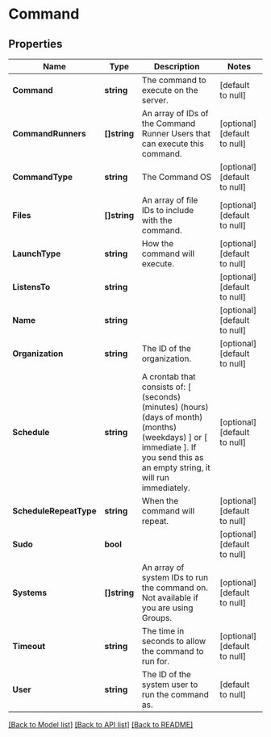 # Command

## Properties
Name | Type | Description | Notes
------------ | ------------- | ------------- | -------------
**Command** | **string** | The command to execute on the server. | [default to null]
**CommandRunners** | **[]string** | An array of IDs of the Command Runner Users that can execute this command. | [optional] [default to null]
**CommandType** | **string** | The Command OS | [optional] [default to null]
**Files** | **[]string** | An array of file IDs to include with the command. | [optional] [default to null]
**LaunchType** | **string** | How the command will execute. | [optional] [default to null]
**ListensTo** | **string** |  | [optional] [default to null]
**Name** | **string** |  | [optional] [default to null]
**Organization** | **string** | The ID of the organization. | [optional] [default to null]
**Schedule** | **string** | A crontab that consists of: [ (seconds) (minutes) (hours) (days of month) (months) (weekdays) ] or [ immediate ]. If you send this as an empty string, it will run immediately.  | [optional] [default to null]
**ScheduleRepeatType** | **string** | When the command will repeat. | [optional] [default to null]
**Sudo** | **bool** |  | [optional] [default to null]
**Systems** | **[]string** | An array of system IDs to run the command on. Not available if you are using Groups. | [optional] [default to null]
**Timeout** | **string** | The time in seconds to allow the command to run for. | [optional] [default to null]
**User** | **string** | The ID of the system user to run the command as. | [default to null]

[[Back to Model list]](../README.md#documentation-for-models) [[Back to API list]](../README.md#documentation-for-api-endpoints) [[Back to README]](../README.md)


